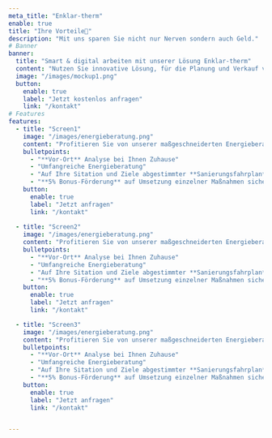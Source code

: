 ```yaml
---
meta_title: "Enklar-therm"
enable: true
title: "Ihre Vorteile🚀"
description: "Mit uns sparen Sie nicht nur Nerven sondern auch Geld."
# Banner
banner:
  title: "Smart & digital arbeiten mit unserer Lösung Enklar-therm"
  content: "Nutzen Sie innovative Lösung, für die Planung und Verkauf von Heizungen."
  image: "/images/mockup1.png"
  button:
    enable: true
    label: "Jetzt kostenlos anfragen"
    link: "/kontakt"
# Features
features:
  - title: "Screen1"
    image: "/images/energieberatung.png"
    content: "Profitieren Sie von unserer maßgeschneiderten Energieberatung, um Ihre Immobilie energetisch zu analysieren und Energie- sowie Kosteneinsparung durch eine erhöhte Energieeffizienz zu realisieren."
    bulletpoints:
      - "**Vor-Ort** Analyse bei Ihnen Zuhause"
      - "Umfangreiche Energieberatung"
      - "Auf Ihre Sitation und Ziele abgestimmter **Sanierungsfahrplan**"
      - "**5% Bonus-Förderung** auf Umsetzung einzelner Maßnahmen sichern"
    button:
      enable: true
      label: "Jetzt anfragen"
      link: "/kontakt"
    
  - title: "Screen2"
    image: "/images/energieberatung.png"
    content: "Profitieren Sie von unserer maßgeschneiderten Energieberatung, um Ihre Immobilie energetisch zu analysieren und Energie- sowie Kosteneinsparung durch eine erhöhte Energieeffizienz zu realisieren."
    bulletpoints:
      - "**Vor-Ort** Analyse bei Ihnen Zuhause"
      - "Umfangreiche Energieberatung"
      - "Auf Ihre Sitation und Ziele abgestimmter **Sanierungsfahrplan**"
      - "**5% Bonus-Förderung** auf Umsetzung einzelner Maßnahmen sichern"
    button:
      enable: true
      label: "Jetzt anfragen"
      link: "/kontakt"

  - title: "Screen3"
    image: "/images/energieberatung.png"
    content: "Profitieren Sie von unserer maßgeschneiderten Energieberatung, um Ihre Immobilie energetisch zu analysieren und Energie- sowie Kosteneinsparung durch eine erhöhte Energieeffizienz zu realisieren."
    bulletpoints:
      - "**Vor-Ort** Analyse bei Ihnen Zuhause"
      - "Umfangreiche Energieberatung"
      - "Auf Ihre Sitation und Ziele abgestimmter **Sanierungsfahrplan**"
      - "**5% Bonus-Förderung** auf Umsetzung einzelner Maßnahmen sichern"
    button:
      enable: true
      label: "Jetzt anfragen"
      link: "/kontakt"


---
```

